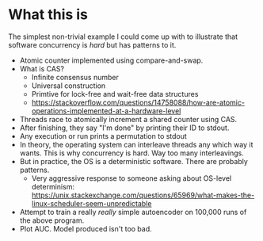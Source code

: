 # What this is

The simplest non-trivial example I could come up with to illustrate that software concurrency is *hard* but has patterns to it.
- Atomic counter implemented using compare-and-swap.
- What is CAS?
  - Infinite consensus number
  - Universal construction
  - Primtive for lock-free and wait-free data structures
  - https://stackoverflow.com/questions/14758088/how-are-atomic-operations-implemented-at-a-hardware-level
- Threads race to atomically increment a shared counter using CAS.
- After finishing, they say "I'm done" by printing their ID to stdout.
- Any execution or run prints a permutation to stdout
- In theory, the operating system can interleave threads any which way it wants. This is why concurrency is hard. Way too many interleavings.
- But in practice, the OS is a deterministic software. There are probably patterns.
  - Very aggressive response to someone asking about OS-level determinism: https://unix.stackexchange.com/questions/65969/what-makes-the-linux-scheduler-seem-unpredictable
- Attempt to train a really *really* simple autoencoder on 100,000 runs of the above program.
- Plot AUC. Model produced isn't too bad.
